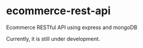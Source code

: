 # ecommerce-rest-api

Ecommerce RESTful API using express and mongoDB

Currently, it is still under development.
